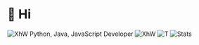 # 👋 Hi
![XhW](https://i.imgur.com/qHAcfhX.gif)
Python, Java, JavaScript Developer 
![XhW](https://i.imgur.com/qHAcfhX.gif)
![T](https://github-readme-stats.vercel.app/api/top-langs/?username=efecanxrd&layout=compact)
![Stats](https://github-readme-stats.vercel.app/api?username=efecanxrd&bg_color=30,e96443,904e95&title_color=fff&text_color=fff)
